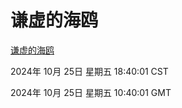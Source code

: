 # 谦虚的海鸥
[谦虚的海鸥](http://219.139.199.238:56308/qxdho/course/base/hotlink/index.php)

2024年 10月 25日 星期五 18:40:01 CST

2024年 10月 25日 星期五 10:40:01 GMT
